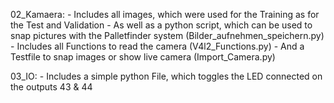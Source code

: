 02_Kamaera:
    - Includes all images, which were used for the Training as for the Test and Validation
    - As well as a python script, which can be used to snap pictures with the Palletfinder system (Bilder_aufnehmen_speichern.py)
    - Includes all Functions to read the camera (V4l2_Functions.py)
    - And a Testfile to snap images or show live camera (Import_Camera.py)

03_IO: 
    - Includes a simple python File, which toggles the LED connected on the outputs 43 & 44

